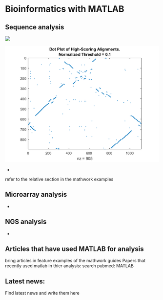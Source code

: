 # Bioinformatics with MATLAB

## Sequence analysis

![](genome_alignment.png)



![](genome_alingment.png)

- 

refer to the relative section in the mathwork examples

## Microarray analysis

- 

## NGS analysis

- 




## Articles that have used MATLAB for analysis

bring articles in feature examples of the mathwork guides
Papers that recently used matlab in thier analysis: search pubmed: MATLAB


## Latest news:

Find latest news and write them here
